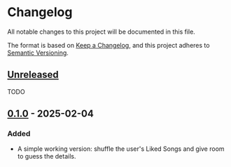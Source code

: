 # Changelog

All notable changes to this project will be documented in this file.

The format is based on [Keep a Changelog](https://keepachangelog.com/en/1.1.0/),
and this project adheres to [Semantic Versioning](https://semver.org/spec/v2.0.0.html).

## [Unreleased]

TODO

## [0.1.0] - 2025-02-04

### Added

- A simple working version: shuffle the user's Liked Songs and give room to guess
the details.

[unreleased]: https://github.com/pin-79/pinster/compare/v0.1.0...HEAD
[0.1.0]: https://github.com/pin-79/pinster/releases/tag/v0.1.0
